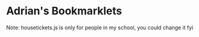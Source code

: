 # Adrian's Bookmarklets

Note:
housetickets.js is only for people in my school, you could change it fyi